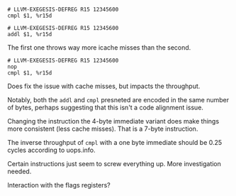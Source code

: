 ```
# LLVM-EXEGESIS-DEFREG R15 12345600
cmpl $1, %r15d
```

```
# LLVM-EXEGESIS-DEFREG R15 12345600
addl $1, %r15d
```

The first one throws way more icache misses than the second.

```
# LLVM-EXEGESIS-DEFREG R15 12345600
nop
cmpl $1, %r15d
```

Does fix the issue with cache misses, but impacts the throughput.

Notably, both the `addl` and `cmpl` presneted are encoded in the same number of bytes,
perhaps suggesting that this isn't a code alignment issue.

Changing the instruction the 4-byte immediate variant does make things more consistent (less
cache misses). That is a 7-byte instruction.

The inverse throughput of `cmpl` with a one byte immediate should be 0.25 cycles according to
uops.info.

Certain instructions just seem to screw everything up. More investigation needed.

Interaction with the flags registers?
